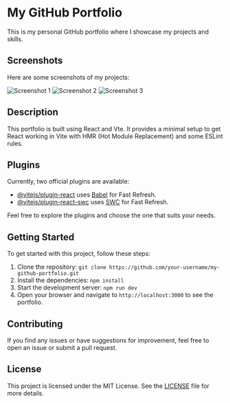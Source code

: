 

# My GitHub Portfolio

This is my personal GitHub portfolio where I showcase my projects and skills.

## Screenshots

Here are some screenshots of my projects:

![Screenshot 1](/assets/images/about-ss.png)
![Screenshot 2](/assets/images/image.png)
![Screenshot 3](/assets//images/oops-ss.png)

## Description

This portfolio is built using React and Vte. It provides a minimal setup to get React working in Vite with HMR (Hot Module Replacement) and some ESLint rules.

## Plugins

Currently, two official plugins are available:

- [@vitejs/plugin-react](https://github.com/vitejs/vite-plugin-react/blob/main/packages/plugin-react/README.md) uses [Babel](https://babeljs.io/) for Fast Refresh.
- [@vitejs/plugin-react-swc](https://github.com/vitejs/vite-plugin-react-swc) uses [SWC](https://swc.rs/) for Fast Refresh.

Feel free to explore the plugins and choose the one that suits your needs.

## Getting Started

To get started with this project, follow these steps:

1. Clone the repository: `git clone https://github.com/your-username/my-github-portfolio.git`
2. Install the dependencies: `npm install`
3. Start the development server: `npm run dev`
4. Open your browser and navigate to `http://localhost:3000` to see the portfolio.

## Contributing

If you find any issues or have suggestions for improvement, feel free to open an issue or submit a pull request.

## License

This project is licensed under the MIT License. See the [LICENSE](/path/to/LICENSE) file for more details.